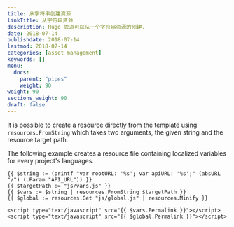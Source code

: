 ```yaml
---
title: 从字符串创建资源
linkTitle: 从字符串资源
description: Hugo 管道可以从一个字符串资源的创建.
date: 2018-07-14
publishdate: 2018-07-14
lastmod: 2018-07-14
categories: [asset management]
keywords: []
menu:
  docs:
    parent: "pipes"
    weight: 90
weight: 90
sections_weight: 90
draft: false
---
```


It is possible to create a resource directly from the template using `resources.FromString` which takes two arguments, the given string and the resource target path.

The following example creates a resource file containing localized variables for every project's languages.

```go-html-template
{{ $string := (printf "var rootURL: '%s'; var apiURL: '%s';" (absURL "/") (.Param "API_URL")) }}
{{ $targetPath := "js/vars.js" }}
{{ $vars := $string | resources.FromString $targetPath }}
{{ $global := resources.Get "js/global.js" | resources.Minify }}

<script type="text/javascript" src="{{ $vars.Permalink }}"></script>
<script type="text/javascript" src="{{ $global.Permalink }}"></script>
```
